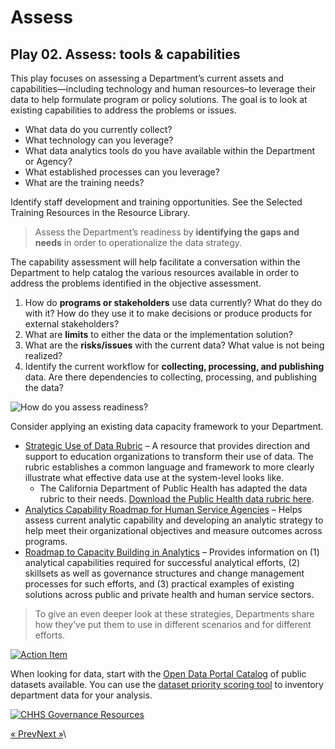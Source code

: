 # Assess

## Play 02. Assess: tools & capabilities <a href="#play-02-assess-tools--capabilities" id="play-02-assess-tools--capabilities"></a>

This play focuses on assessing a Department’s current assets and capabilities—including technology and human resources–to leverage their data to help formulate program or policy solutions. The goal is to look at existing capabilities to address the problems or issues.

* What data do you currently collect?
* What technology can you leverage?
* What data analytics tools do you have available within the Department or Agency?
* What established processes can you leverage?
* What are the training needs?

Identify staff development and training opportunities. See the Selected Training Resources in the Resource Library.

> Assess the Department’s readiness by **identifying the gaps and needs** in order to operationalize the data strategy.

The capability assessment will help facilitate a conversation within the Department to help catalog the various resources available in order to address the problems identified in the objective assessment.

1. How do **programs or stakeholders** use data currently? What do they do with it? How do they use it to make decisions or produce products for external stakeholders?
2. What are **limits** to either the data or the implementation solution?
3. What are the **risks/issues** with the current data? What value is not being realized?
4. Identify the current workflow for **collecting, processing, and publishing** data. Are there dependencies to collecting, processing, and publishing the data?

![How do you assess readiness?](https://chhsdata.github.io/dataplaybook/assets/images/02_figure01.png)

Consider applying an existing data capacity framework to your Department.

* [Strategic Use of Data Rubric](https://sdp.cepr.harvard.edu/strategic-use-data-rubric/) – A resource that provides direction and support to education organizations to transform their use of data. The rubric establishes a common language and framework to more clearly illustrate what effective data use at the system-level looks like.
  * The California Department of Public Health has adapted the data rubric to their needs. [Download the Public Health data rubric here](https://github.com/chhsdata/dataplaybook/raw/gh-pages/documents/Public-Health-Strategic-Use-of-Data-Rubric-09-04-18.docx).
* [Analytics Capability Roadmap for Human Service Agencies](https://chhsdata.github.io/dataplaybook/documents/APHSA-Analytic-Capability-Roadmap-1-0-for-Human-Services-Agencies.pdf) – Helps assess current analytic capability and developing an analytic strategy to help meet their organizational objectives and measure outcomes across programs.
* [Roadmap to Capacity Building in Analytics](https://chhsdata.github.io/dataplaybook/documents/APHSA-Roadmap-to-Capacity-Building-in-Analytics-White-Paper.pdf) – Provides information on (1) analytical capabilities required for successful analytical efforts, (2) skillsets as well as governance structures and change management processes for such efforts, and (3) practical examples of existing solutions across public and private health and human service sectors.

> To give an even deeper look at these strategies, Departments share how they’ve put them to use in different scenarios and for different efforts.

[![Action Item](https://chhsdata.github.io/dataplaybook/assets/images/02_figure02.png)](https://chhsdata.github.io/dataplaybook/action_items)

When looking for data, start with the [Open Data Portal Catalog](https://data.chhs.ca.gov/dataset/dataset-catalog/resource/2d60ad30-db63-43c8-a4b6-0861f27856ff) of public datasets available. You can use the [dataset priority scoring tool](https://github.com/chhsdata/opendatahandbook/raw/gh-pages/documents/CHHS-Open-Data-Priority-Scoring-Template.xlsx) to inventory department data for your analysis.

[![CHHS Governance Resources](https://chhsdata.github.io/dataplaybook/assets/images/02_figure03.png)](https://chhsdata.github.io/dataplaybook/resource_library)

[« Prev](https://chhsdata.github.io/dataplaybook/define)[Next »](https://chhsdata.github.io/dataplaybook/implement)\\
